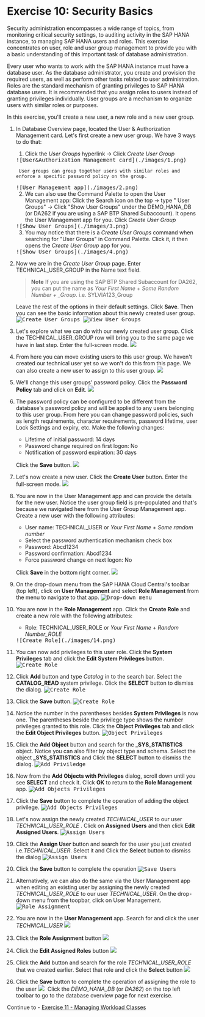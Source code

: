# Exercise 10: Security Basics
Security administration encompasses a wide range of topics, from monitoring critical security settings, to auditing activity in the SAP HANA instance, to managing SAP HANA users and roles. This exercise concentrates on user, role and user group management to provide you with a basic understanding of this important task of database administration.

Every user who wants to work with the SAP HANA instance must have a database user. As the database administrator, you create and provision the required users, as well as perform other tasks related to user administration. Roles are the standard mechanism of granting privileges to SAP HANA database users. It is recommended that you assign roles to users instead of granting privileges individually. User groups are a mechanism to organize users with similar roles or purposes.

In this exercise, you'll create a new user, a new role and a new user group.

1. In Database Overview page, located the User & Authorization Management card.  Let's first create a new user group. We have 3 ways to do that:
   1. Click the *User Groups* hyperlink -> Click *Create User Group*
    <kbd>
    ![User&Authorization Management card](./images/1.png)
    </kbd>
    
        User groups can group together users with similar roles and enforce a specific password policy on the group.
    <kbd>
    ![User Management app](./images/2.png)
    </kbd>

    2. We can also use the Command Palette to open the User Management app:
    Click the Search icon on the top -> type " User Groups" -> Click "Show User Groups" under the DEMO_HANA_DB (or DA262 if you are using a SAP BTP Shared Subaccount). It opens the User Management app for you. Click *Create User Group*
    <kbd>
    ![Show User Groups](./images/3.png)
    </kbd>

    3. You may notice that there is a *Create User Groups* command when searching for "User Groups" in Command Palette. Click it, it then opens the *Create User Group* app for you.
    <kbd>
    ![Show User Groups](./images/4.png)
    </kbd>

2. Now we are in the *Create User Group* page. Enter TECHNICAL_USER_GROUP in the Name text field. 
   
    > **Note**
    If you are using the SAP BTP Shared Subaccount for DA262, you can put the name as *Your First Name + Some Random Number + _Group*. i.e. SYLVIA123_Group


   Leave the rest of the options in their default settings. Click **Save**. Then you can see the basic information about this newly created user group.
    <kbd>
    ![Create User Groups](./images/5.png)
    </kbd>
    <kbd>
    ![View User Groups](./images/6.png)
    </kbd>

3. Let's explore what we can do with our newly created user group. Click the TECHNICAL_USER_GROUP row will bring you to the same page we have in last step. Enter the full-screen mode. 
   <kbd>
    ![](./images/7.png)
    </kbd>

4. From here you can move existing users to this user group. We haven't created our technical user yet so we won't do this from this page. We can also create a new user to assign to this user group.
    <kbd>
    ![](./images/8.png)
    </kbd>
5. We'll change this user groups' password policy. Click the **Password Policy** tab and click on **Edit**.
     <kbd>
    ![](./images/9.png)
    </kbd>

6. The password policy can be configured to be different from the database's password policy and will be applied to any users belonging to this user group. From here you can change password policies, such as length requirements, character requirements, password lifetime, user Lock Settings and expiry, etc. Make the following changes:

    * Lifetime of initial password: 14 days
    * Password change required on first logon: No
    * Notification of password expiration: 30 days

    Click the **Save** button.
    <kbd>
    ![](./images/10.png)
    </kbd>

7. Let's now create a new user. Click the **Create User** button. Enter the full-screen mode.
   <kbd>
    ![](./images/11.png)
    </kbd>

8. You are now in the User Management app and can provide the details for the new user. Notice the user group field is pre-populated and that's because we navigated here from the User Group Management app. Create a new user with the following attributes:

    * User name: TECHNICAL_USER or *Your First Name + Some random number* 
    * Select the password authentication mechanism check box
    * Password: Abcd1234
    * Password confirmation: Abcd1234
    * Force password change on next logon: No
   
    Click **Save** in the bottom right corner.
    <kbd>
    ![](./images/12.png)
    </kbd>

9.  On the drop-down menu from the SAP HANA Cloud Central's toolbar (top left), click on **User Management** and select **Role Management** from the menu to navigate to that app.
    <kbd>
    ![Drop-down menu](./images/13.png)
    </kbd>

10. You are now in the **Role Management** app. Click the **Create Role** and create a new role with the following attributes:
    * Role: TECHNICAL_USER_ROLE or *Your First Name + Random Number_ROLE*
    <kbd>
    ![Create Role](./images/14.png)
    </kbd>

11. You can now add privileges to this user role. Click the **System Privileges** tab and click the **Edit System Privileges** button.
    <kbd>
    ![Create Role](./images/15.png)
    </kbd>

12. Click **Add** button and type *Catalog* in to the search bar. Select the **CATALOG_READ** system privilege. Click the **SELECT** button to dismiss the dialog.
    <kbd>
    ![Create Role](./images/16.png)
    </kbd>

13.  Click the **Save** button. 
    <kbd>
    ![Create Role](./images/17.png)
    </kbd>

14. Notice the number in the parentheses besides **System Privileges** is now one. The parentheses beside the privilege type shows the number privileges granted to this role. Click the **Object Privileges** tab and click the **Edit Object Privileges** button.
    <kbd>
    ![Object Privileges](./images/18.png)
    </kbd>

15. Click the **Add Object** button and search for the **_SYS_STATISTICS** object. Notice you can also filter by object type and schema. Select the object **_SYS_STATISTICS** and Click the **SELECT** button to dismiss the dialog.
    <kbd>
    ![Add Priviledge](./images/19.png)
    </kbd>

16. Now from the **Add Objects with Privileges** dialog, scroll down until you see **SELECT** and check it. Click **OK** to return to the **Role Management** app.
    <kbd>
    ![Add Objects Privileges](./images/20.png)
    </kbd>

17. Click the **Save** button to complete the operation of adding the object privilege.
    <kbd>
    ![Add Objects Privileges](./images/21.png)
    </kbd>
18. Let's now assign the newly created *TECHNICAL_USER* to our user *TECHNICAL_USER_ROLE* . Click on **Assigned Users** and then click **Edit Assigned Users**.
    <kbd>
    ![Assign Users](./images/22.png)
    </kbd>
19. Click the **Assign User** button and search for the user you just created i.e.*TECHNICAL_USER*. Select it and Click the **Select** button to dismiss the dialog
    <kbd>
    ![Assign Users](./images/23.png)
    </kbd>

20. Click the **Save** button to complete the operation
    <kbd>
    ![Save Users](./images/24.png)
    </kbd>
21. Alternatively, we can also do the same via the User Management app when editing an existing user by assigning the newly created *TECHNICAL_USER_ROLE* to our user *TECHNICAL_USER*. On the drop-down menu from the toopbar, click on User Management.
     <kbd>
    ![Role Assignment](./images/25.png)
    </kbd>

22. You are now in the **User Management** app. Search for and click the user *TECHNICAL_USER* 
    <kbd>
    ![](./images/26.png)
    </kbd>

23. Click the **Role Assignment** button
     <kbd>
    ![](./images/27.png)
    </kbd>
24. Click the **Edit Assigned Roles** button
     <kbd>
    ![](./images/28.png)
    </kbd>
25. Click the **Add** button and search for the role *TECHNICAL_USER_ROLE* that we created earlier. Select that role and click the **Select** button
     <kbd>
    ![](./images/29.png)
    </kbd>

26. Click the **Save** button to complete the operation of assigning the role to the user
     <kbd>
    ![](./images/30.png)
    </kbd>
Click the *DEMO_HANA_DB* (or *DA262*) on the top left toolbar to go to the database overview page for next exercise.

Continue to - [Exercise 11 - Managing Workload Classes](../ex11-Workload/README.md)
